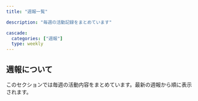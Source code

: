 ```yaml
---
title: "週報一覧"

description: "毎週の活動記録をまとめています"

cascade:
  categories: ["週報"]
  type: weekly
---
```


## 週報について

このセクションでは毎週の活動内容をまとめています。最新の週報から順に表示されます。
